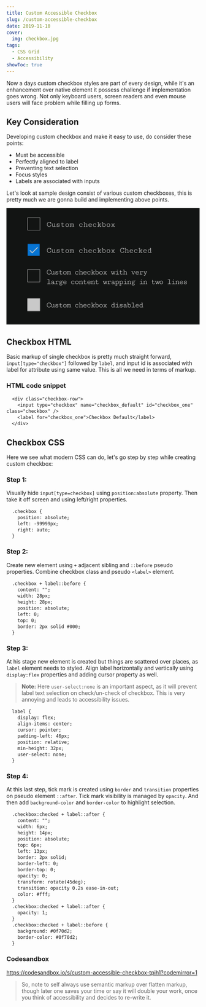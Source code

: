 ```yaml
---
title: Custom Accessible Checkbox
slug: /custom-accessible-checkbox
date: 2019-11-10
cover:
  img: checkbox.jpg
tags:
  - CSS Grid
  - Accessibility
showToc: true
---
```


Now a days custom checkbox styles are part of every design, while it's an enhancement over native element it possess challenge if implementation goes wrong. Not only keyboard users, screen readers and even mouse users will face problem while filling up forms.

## Key Consideration

Developing custom checkbox and make it easy to use, do consider these points:

* Must be accessible
* Perfectly aligned to label
* Preventing text selection
* Focus styles
* Labels are associated with inputs

Let's look at sample design consist of various custom checkboxes, this is pretty much we are gonna build and implementing above points.

![Custom checkbox graphics](custom-checkbox.jpg)

## Checkbox HTML

Basic markup of single checkbox is pretty much straight forward, `input[type="checkbox"]` followed by `label`, and input id is associated with label for attribute using same value. This is all we need in terms of markup.

### HTML code snippet

```HTML:title=Single-checkbox
  <div class="checkbox-row">
    <input type="checkbox" name="checkbox_default" id="checkbox_one" class="checkbox" />
    <label for="checkbox_one">Checkbox Default</label>
  </div>
```

## Checkbox CSS

Here we see what modern CSS can do, let's go step by step while creating custom checkbox:

### Step 1:

Visually hide `input[type=checkbox]` using `position:absolute` property. Then take it off screen and using left/right properties.

```CSS:title=Visually-hide-input
  .checkbox {
    position: absolute;
    left: -99999px;
    right: auto;
  }
```
### Step 2:

Create new element using `+` adjacent sibling and `::before` pseudo properties. Combine checkbox class and pseudo `<label>` element.

```CSS:title=Pseudo-and-adjacent-selector
  .checkbox + label::before {
    content: "";
    width: 28px;
    height: 28px;
    position: absolute;
    left: 0;
    top: 0;
    border: 2px solid #000;
  }
```

### Step 3:

At his stage new element is created but things are scattered over places, as `label` element needs to styled. Align label horizontally and vertically using `display:flex` properties and adding cursor property as well.

> **Note:** Here `user-select:none` is an important aspect, as it will prevent label text selection on check/un-check of checkbox. This is very annoying and leads to accessibility issues.

``` CSS:title=label
  label {
    display: flex;
    align-items: center;
    cursor: pointer;
    padding-left: 46px;
    position: relative;
    min-height: 32px;
    user-select: none;
  }
```

### Step 4:

At this last step, tick mark is created using `border` and `transition` properties on pseudo element `::after`. Tick mark visibility is managed by `opacity`. And then add `background-color`  and `border-color` to highlight selection.

```CSS:title=Check-uncheck-checkbox
  .checkbox:checked + label::after {
    content: "";
    width: 6px;
    height: 14px;
    position: absolute;
    top: 6px;
    left: 13px;
    border: 2px solid;
    border-left: 0;
    border-top: 0;
    opacity: 0;
    transform: rotate(45deg);
    transition: opacity 0.2s ease-in-out;
    color: #fff;
  }
  .checkbox:checked + label::after {
    opacity: 1;
  }
  .checkbox:checked + label::before {
    background: #0f70d2;
    border-color: #0f70d2;
  }
```

### Codesandbox

https://codesandbox.io/s/custom-accessible-checkbox-tpih1?codemirror=1

> So, note to self always use semantic markup over flatten markup, though later one saves your time or say it will double your work, once you think of accessibility and decides to re-write it.
